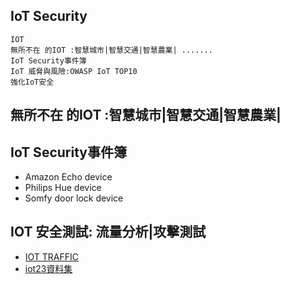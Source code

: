 ## IoT Security
```
IOT
無所不在 的IOT :智慧城市|智慧交通|智慧農業| .......
IoT Security事件簿
IoT 威脅與風險:OWASP IoT TOP10
強化IoT安全
```
## 無所不在 的IOT :智慧城市|智慧交通|智慧農業|

## IoT Security事件簿
- Amazon Echo device
- Philips Hue device
- Somfy door lock device

## IOT 安全測試: 流量分析|攻擊測試
- [IOT TRAFFIC](https://iotanalytics.unsw.edu.au/iottraces)
- [iot23資料集](https://www.stratosphereips.org/datasets-iot23)
